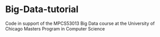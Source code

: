 # Big-Data-tutorial
Code in support of the MPCS53013 Big Data course at the University of Chicago Masters Program in Computer Science
